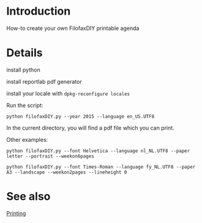 # Introduction #

How-to create your own FilofaxDIY printable agenda

# Details #

install python

install reportlab pdf generator

install your locale with `dpkg-reconfigure locales`


Run the script:
```
python filofaxDIY.py --year 2015 --language en_US.UTF8
```
In the current directory, you will find a pdf file which you can print.

Other examples:
```
python filofaxDIY.py --font Helvetica --language nl_NL.UTF8 --paper letter --portrait --weekon6pages
```
```
python filofaxDIY.py --font Times-Roman --language fy_NL.UTF8 --paper A3 --landscape --weekon2pages --lineheight 0
```

# See also #

[Printing](Printing.md)